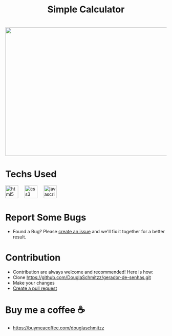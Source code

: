 <h1 align="center">Simple Calculator<h1/>

<div align="center">
  <img height="400" width= "600" src="https://github.com/user-attachments/assets/0a64eb80-cf8f-4361-96c5-35f8de36c7bc"/>
</div> 

# Techs Used
<div align="left">
  <img src="https://cdn.jsdelivr.net/gh/devicons/devicon/icons/html5/html5-original.svg" height="40" alt="html5 logo"  />
  <img width="12" />
  <img src="https://cdn.jsdelivr.net/gh/devicons/devicon/icons/css3/css3-original.svg" height="40" alt="css3 logo"  />
  <img width="12" />
  <img src="https://cdn.jsdelivr.net/gh/devicons/devicon/icons/javascript/javascript-original.svg" height="40" alt="javascript logo"  />
</div>



# Report Some Bugs
- Found a Bug? Please  <a href= "https://github.com/DouglaSchmitzz/gerador-de-senhas/issues"> create an issue</a> and we'll fix it together for a better result.


# Contribution 


- Contribution are always welcome and recommended! Here is how:
- Clone https://github.com/DouglaSchmitzz/gerador-de-senhas.git
- Make your changes
- <a href= "https://github.com/DouglaSchmitzz/gerador-de-senhas/pulls">Create a pull request<a/>

# Buy me a coffee ☕
- https://buymeacoffee.com/douglaschmitzz 
